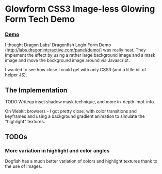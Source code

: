 # Glowform CSS3 Image-less Glowing Form Tech Demo

### [Demo](http://kaylarose.github.io/Glowform/ "The Glowform demo")

I thought Dragon Labs' Dragonfish Login Form Demo (http://labs.dragoninteractive.com/panel/demo/) was really neat. They implement the effect by using a rather large background image and a mask image and move the background image around via Javascript.

I wanted to see how close I could get with only CSS3 (and a little bit of helper JS).

## The Implementation

TODO Writeup inset shadow mask technique, and more in-depth impl. info.

On Webkit browsers - I got pretty close, with color transitions and keyframes and using a background gradient animation to simulate the "highlight" textures.

## TODOs

### More variation in highlight and color angles
Dogfish has a much better variation of colors and highlight textures thank to the use of images.
